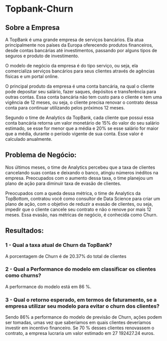 # Topbank-Churn

## Sobre a Empresa
A TopBank é uma grande empresa de serviços bancários. Ela atua principalmente nos países da Europa oferecendo produtos financeiros, desde contas bancárias até investimentos, passando por alguns tipos de seguros e produto de investimento.

O modelo de negócio da empresa é do tipo serviço, ou seja, ela comercializa serviços bancários para seus clientes através de agências físicas e um portal online.

O principal produto da empresa é uma conta bancária, na qual o cliente pode depositar seu salário, fazer saques, depósitos e transferência para outras contas. Essa conta bancária não tem custo para o cliente e tem uma vigência de 12 meses, ou seja, o cliente precisa renovar o contrato dessa conta para continuar utilizando pelos próximos 12 meses.

Segundo o time de Analytics da TopBank, cada cliente que possui essa conta bancária retorna um valor monetário de 15% do valor do seu salário estimado, se esse for menor que a média e 20% se esse salário for maior que a média, durante o período vigente de sua conta. Esse valor é calculado anualmente.

## Problema de Negócio:

Nos últimos meses, o time de Analytics percebeu que a taxa de clientes cancelando suas contas e deixando o banco, atingiu números inéditos na empresa. Preocupados com o aumento dessa taxa, o time planejou um plano de ação para diminuir taxa de evasão de clientes.

Preocupados com a queda dessa métrica, o time de Analytics da TopBottom, contratou você como consultor de Data Science para criar um plano de ação, com o objetivo de reduzir a evasão de clientes, ou seja, impedir que o cliente cancele seu contrato e não o renove por mais 12 meses. Essa evasão, nas métricas de negócio, é conhecida como Churn.

## Resultados:

### 1 - Qual a taxa atual de Churn da TopBank?
A porcentagem de Churn é de 20.37% do total de clientes


### 2 - Qual a Performance do modelo em classificar os clientes como churns?
A performance do modelo está em 86 %.


### 3 - Qual o retorno esperado, em termos de faturamento, se a empresa utilizar seu modelo para evitar o churn dos clientes?
Sendo 86% a performance do modelo de previsão de Churn, ações podem ser tomadas, umas vez que saberíamos em quais clientes deveríamos investir em incentivo financeiro. Se 70 % desses clientes renovassem o contrato, a empresa lucraria um valor estimado em 27 192427.24 euros.

